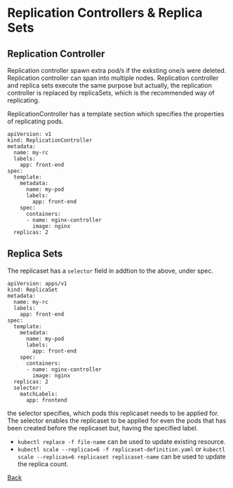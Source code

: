 # Replication Controllers & Replica Sets

## Replication Controller
Replication controller spawn extra pod/s if the exksting one/s were deleted. Replication controller can span into multiple nodes. Replication controller and replica sets execute the same purpose but actually, the replication controller is replaced by replicaSets, which is the recommended way of replicating.

ReplicationController has a template section which specifies the properties of replicating pods.

```
apiVersion: v1
kind: ReplicationController
metadata:
  name: my-rc
  labels:
    app: front-end
spec:
  template:
    metadata:
      name: my-pod
      labels: 
        app: front-end
    spec:
      containers:
      - name: nginx-controller
        image: nginx
  replicas: 2
```

## Replica Sets
The replicaset has a `selector` field in addtion to the above, under spec.

```
apiVersion: apps/v1
kind: ReplicaSet
metadata:
  name: my-rc
  labels:
    app: front-end
spec:
  template:
    metadata:
      name: my-pod
      labels: 
        app: front-end
    spec:
      containers:
      - name: nginx-controller
        image: nginx
  replicas: 2
  selector:
    matchLabels:
      app: frontend 
```

the selector specifies, which pods this replicaset needs to be applied for. The selector enables the replicaset to be applied for even the pods that has been created before the replicaset but, having the specified label.

- `kubectl replace -f file-name` can be used to update existing resource.
- `kubectl scale --replicas=6 -f replicaset-definition.yaml` or `kubectl scale --replicas=6 replicaset replicaset-name` can be used to update the replica count.

[Back](index.md)
